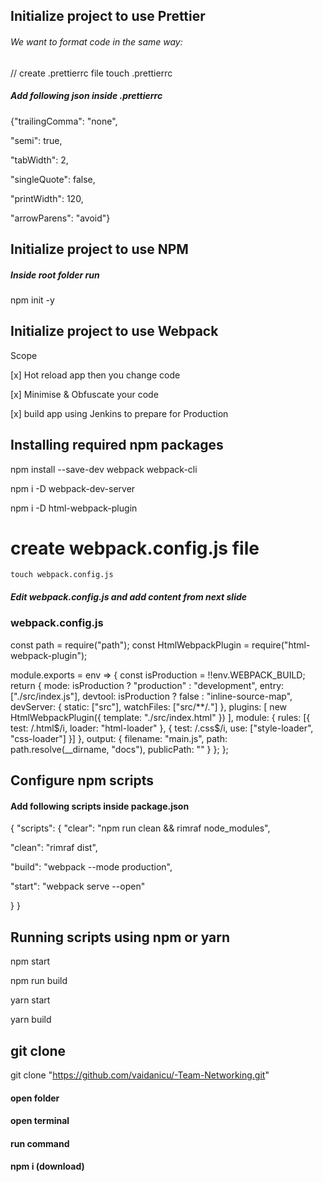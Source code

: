 ## Initialize project to use Prettier

###### We want to format code in the same way:

// create .prettierrc file touch .prettierrc

##### Add following json inside .prettierrc

{"trailingComma": "none",

"semi": true,

"tabWidth": 2,

"singleQuote": false,

"printWidth": 120,

"arrowParens": "avoid"}

## Initialize project to use NPM

##### Inside root folder run

npm init -y

## Initialize project to use Webpack

Scope

[x] Hot reload app then you change code

[x] Minimise & Obfuscate your code

[x] build app using Jenkins to prepare for Production

## Installing required npm packages

npm install --save-dev webpack webpack-cli

npm i -D webpack-dev-server

npm i -D html-webpack-plugin

# create webpack.config.js file

    touch webpack.config.js

##### Edit webpack.config.js and add content from next slide

### webpack.config.js

const path = require("path");
const HtmlWebpackPlugin = require("html-webpack-plugin");

module.exports = env => {
  const isProduction = !!env.WEBPACK_BUILD;
  return {
    mode: isProduction ? "production" : "development",
    entry: ["./src/index.js"],
    devtool: isProduction ? false : "inline-source-map",
    devServer: {
      static: ["src"],
      watchFiles: ["src/**/*.*"]
    },
    plugins: [
      new HtmlWebpackPlugin({
        template: "./src/index.html"
      })
    ],
    module: {
      rules: [{
        test: /\.html$/i,
        loader: "html-loader"
      }, {
        test: /\.css$/i,
        use: ["style-loader", "css-loader"]
      }]
    },
    output: {
      filename: "main.js",
      path: path.resolve(__dirname, "docs"),
      publicPath: ""
    }
  };
};

## Configure npm scripts

#### Add following scripts inside package.json

{
"scripts": {
"clear": "npm run clean && rimraf node_modules",

"clean": "rimraf dist",

"build": "webpack --mode production",

"start": "webpack serve --open"

}
}

## Running scripts using npm or yarn

npm start

npm run build

yarn start

yarn build

## git clone

git clone "https://github.com/vaidanicu/-Team-Networking.git"

#### open folder

#### open terminal

#### run command

#### npm i (download)
